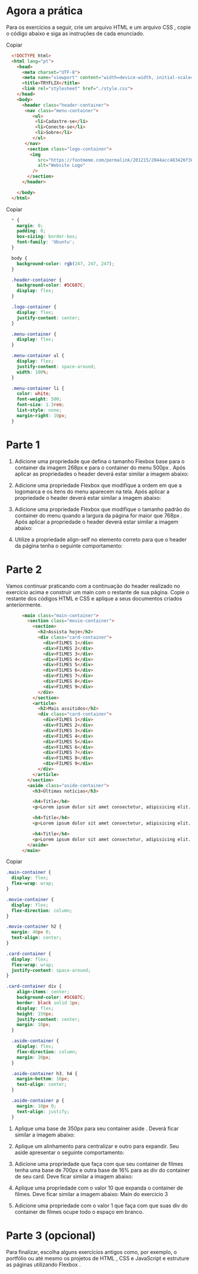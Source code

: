 # Agora a prática

Para os exercícios a seguir, crie um arquivo HTML e um arquivo CSS , copie o código abaixo e siga as instruções de cada enunciado.

Copiar
```html
  <!DOCTYPE html>
  <html lang="pt">
    <head>
      <meta charset="UTF-8">
      <meta name="viewport" content="width=device-width, initial-scale=1.0">
      <title>TRYFLIX</title>
      <link rel="stylesheet" href="./style.css">
    </head>
    <body>
      <header class="header-container">
       <nav class="menu-container">
          <ul>
           <li>Cadastre-se</li>
           <li>Conecte-se</li>
           <li>Sobre</li>
          </ul>
       </nav>
        <section class="logo-container">
         <img
            src="https://fontmeme.com/permalink/201215/2044acc483426f38dc2c79c3c84ab998.png"
            alt="Website Logo"
          />
        </section>
      </header>

    </body>
  </html>
```
Copiar
``` css
  * {
    margin: 0;
    padding: 0;
    box-sizing: border-box;
    font-family: 'Ubuntu';
  }

  body {
    background-color: rgb(247, 247, 247);
  }

  .header-container {
    background-color: #5C687C;
    display: flex;
  }

  .logo-container {
    display: flex;
    justify-content: center;
  }

  .menu-container {
    display: flex;
  }

  .menu-container ul {
    display: flex;
    justify-content: space-around;
    width: 100%;
  }

  .menu-container li {
    color: white;
    font-weight: 500;
    font-size: 1.3rem;
    list-style: none;
    margin-right: 10px;
  }
```
# Parte 1
1. Adicione uma propriedade que defina o tamanho Flexbox base para o container da imagem 268px e para o container do menu 500px . Após aplicar as propriedades o header deverá estar similar a imagem abaixo:

2. Adicione uma propriedade Flexbox que modifique a ordem em que a logomarca e os itens do menu aparecem na tela. Após aplicar a propriedade o header deverá estar similar a imagem abaixo:

3. Adicione uma propriedade Flexbox que modifique o tamanho padrão do container do menu quando a largura da página for maior que 768px . Após aplicar a propriedade o header deverá estar similar a imagem abaixo:

4. Utilize a propriedade align-self no elemento correto para que o header da página tenha o seguinte comportamento:

# Parte 2

Vamos continuar praticando com a continuação do header realizado no exercício acima e construir um main com o restante de sua página. Copie o restante dos códigos HTML e CSS e aplique a seus documentos criados anteriormente.

```html
      <main class="main-container">
        <section class="movie-container">
          <section>
            <h2>Assista hoje</h2>
            <div class="card-container">
              <div>FILMES 1</div>
              <div>FILMES 2</div>
              <div>FILMES 3</div>
              <div>FILMES 4</div>
              <div>FILMES 5</div>
              <div>FILMES 6</div>
              <div>FILMES 7</div>
              <div>FILMES 8</div>
              <div>FILMES 9</div>
            </div>
          </section>
          <article>
            <h2>Mais assitidos</h2>
            <div class="card-container">
              <div>FILMES 1</div>
              <div>FILMES 2</div>
              <div>FILMES 3</div>
              <div>FILMES 4</div>
              <div>FILMES 5</div>
              <div>FILMES 6</div>
              <div>FILMES 7</div>
              <div>FILMES 8</div>
              <div>FILMES 9</div>
            </div>
          </article>
        </section>
        <aside class="aside-container">
          <h3>Últimas notícias</h3>

          <h4>Title</h4>
          <p>Lorem ipsum dolor sit amet consectetur, adipisicing elit. Eveniet officia in provident esse excepturi ipsam!</p>

          <h4>Title</h4>
          <p>Lorem ipsum dolor sit amet consectetur, adipisicing elit. Eveniet officia in provident esse excepturi ipsam!</p>

          <h4>Title</h4>
          <p>Lorem ipsum dolor sit amet consectetur, adipisicing elit. Eveniet officia in provident esse excepturi ipsam!</p>
        </aside>
      </main>
```
Copiar
```css
.main-container {
  display: flex;
  flex-wrap: wrap;
}

.movie-container {
  display: flex;
  flex-direction: column;
}

.movie-container h2 {
  margin: 40px 0;
  text-align: center;
}

.card-container {
  display: flex;
  flex-wrap: wrap;
  justify-content: space-around;
}

.card-container div {
    align-items: center;
    background-color: #5C687C;
    border: black solid 1px;
    display: flex;
    height: 150px;
    justify-content: center;
    margin: 10px;
  }

  .aside-container {
    display: flex;
    flex-direction: column;
    margin: 20px;
  }

  .aside-container h3, h4 {
    margin-bottom: 10px;
    text-align: center;
  }

  .aside-container p {
    margin: 10px 0;
    text-align: justify;
  }
```
1. Aplique uma base de 350px para seu container aside . Deverá ficar similar a imagem abaixo:

2. Aplique um alinhamento para centralizar e outro para expandir. Seu aside apresentar o seguinte comportamento:

3. Adicione uma propriedade que faça com que seu container de filmes tenha uma base de 700px e outra base de 16% para as div do container de seu card. Deve ficar similar a imagem abaixo:

4. Aplique uma propriedade com o valor 10 que expanda o container de filmes. Deve ficar similar a imagem abaixo:
Main do exercicio 3
5. Adicione uma propriedade com o valor 1 que faça com que suas div do container de filmes ocupe todo o espaço em branco. 

# Parte 3 (opcional)

Para finalizar, escolha alguns exercícios antigos como, por exemplo, o portfólio ou até mesmo os projetos de HTML , CSS e JavaScript e estruture as páginas utilizando Flexbox .
